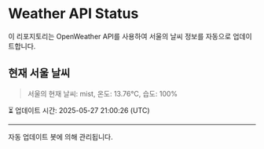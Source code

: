 
# Weather API Status

이 리포지토리는 OpenWeather API를 사용하여 서울의 날씨 정보를 자동으로 업데이트합니다.

## 현재 서울 날씨
> 서울의 현재 날씨: mist, 온도: 13.76°C, 습도: 100%

⏳ 업데이트 시간: 2025-05-27 21:00:26 (UTC)

---
자동 업데이트 봇에 의해 관리됩니다.
